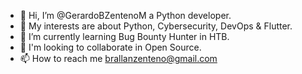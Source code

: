 - 👋 Hi, I’m @GerardoBZentenoM a Python developer.
- 👀 My interests are about Python, Cybersecurity, DevOps & Flutter.
- 🌱 I’m currently learning Bug Bounty Hunter in HTB.
- 💞️ I'm looking to collaborate in Open Source.
- 📫 How to reach me brallanzenteno@gmail.com

<!---
GerardoBZentenoM/GerardoBZentenoM is a ✨ special ✨ repository because its `README.md` (this file) appears on your GitHub profile.
You can click the Preview link to take a look at your changes.
--->
